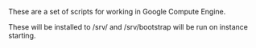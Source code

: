 These are a set of scripts for working in Google Compute Engine.

These will be installed to /srv/ and /srv/bootstrap will be run on instance starting.
